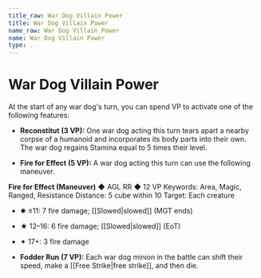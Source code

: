 ```yaml
---
title_raw: War Dog Villain Power
title: War Dog Villain Power
name_raw: War Dog Villain Power
name: War Dog Villain Power
type: .
---
```


# War Dog Villain Power

At the start of any war dog's turn, you can spend VP to activate one of the following features:

- **Reconstitut (3 VP):** One war dog acting this turn tears apart a nearby corpse of a humanoid and incorporates its body parts into their own. The war dog regains Stamina equal to 5 times their level.

- **Fire for Effect (5 VP):** A war dog acting this turn can use the following maneuver.

**Fire for Effect (Maneuver)** ◆ AGL RR ◆ 12 VP Keywords: Area, Magic, Ranged, Resistance Distance: 5 cube within 10 Target: Each creature

- ✸ ≤11: 7 fire damage; [[Slowed|slowed]] (MGT ends)

- ★ 12–16: 6 fire damage; [[Slowed|slowed]] (EoT)

- ✦ 17+: 3 fire damage

- **Fodder Run (7 VP):** Each war dog minion in the battle can shift their speed, make a [[Free Strike|free strike]], and then die.
